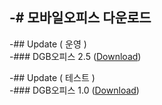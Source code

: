 -# 모바일오피스 다운로드
 -
 -## Update ( 운영 )		
 -### DGB오피스 2.5 ([Download](https://github.com/SamBoKing/Secret/raw/master/DGB.apk))	
 
  -## Update ( 테스트 )		
 -### DGB오피스 1.0 ([Download](https://github.com/SamBoKing/Secret/raw/master/DGB_TEST.apk))	
